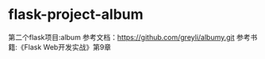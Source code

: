 # flask-project-album
第二个flask项目:album
参考文档：https://github.com/greyli/albumy.git
参考书籍:《Flask Web开发实战》第9章
